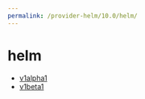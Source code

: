 ```yaml
---
permalink: /provider-helm/10.0/helm/
---
```


# helm



* [v1alpha1](v1alpha1/index.md)
* [v1beta1](v1beta1/index.md)
